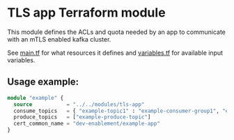 # TLS app Terraform module

This module defines the ACLs and quota needed by an app to communicate with an mTLS enabled kafka cluster.

See [main.tf](main.tf) for what resources it defines and [variables.tf](variables.tf) for available input variables.

## Usage example:
```terraform
module "example" {
  source           = "../../modules/tls-app"
  consume_topics   = { "example-topic1" : "example-consumer-group1", "example-topic2": "example-consumer-group2" }
  produce_topics   = ["example-produce-topic"]
  cert_common_name = "dev-enablement/example-app"
}

```

